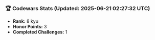 ### 🏆 Codewars Stats (Updated: 2025-06-21 02:27:32 UTC)

- **Rank:** 8 kyu
- **Honor Points:** 3
- **Completed Challenges:** 1
